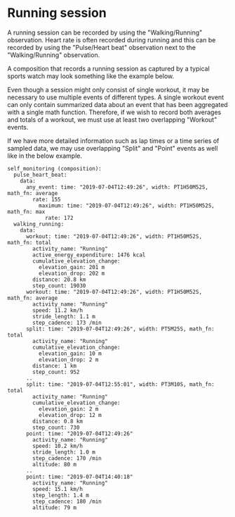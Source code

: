 # Running session

A running session can be recorded by using the "Walking/Running" observation.
Heart rate is often recorded during running and this can be recorded by using
the "Pulse/Heart beat" observation next to the "Walking/Running" observation.

A composition that records a running session as captured by a typical sports
watch may look something like the example below.

Even though a session might only consist of single workout, it may be necessary
to use multiple events of different types. A single workout event can only
contain summarized data about an event that has been aggregated with a single
math function. Therefore, if we wish to record both averages and totals of a
workout, we must use at least two overlapping "Workout" events.

If we have more detailed information such as lap times or a time series of
sampled data, we may use overlapping "Split" and "Point" events as well like in
the below example.

```
self_monitoring (composition):
  pulse_heart_beat:
    data:
      any_event: time: "2019-07-04T12:49:26", width: PT1H50M52S, math_fn: average
        rate: 155
          maximum: time: "2019-07-04T12:49:26", width: PT1H50M52S, math_fn: max
            rate: 172
  walking_running:
    data:
      workout: time: "2019-07-04T12:49:26", width: PT1H50M52S, math_fn: total
        activity_name: "Running"
        active_energy_expenditure: 1476 kcal
        cumulative_elevation_change:
          elevation_gain: 201 m
          elevation_drop: 202 m
        distance: 20.8 km
        step_count: 19030
      workout: time: "2019-07-04T12:49:26", width: PT1H50M52S, math_fn: average
        activity_name: "Running"
        speed: 11.2 km/h
        stride_length: 1.1 m
        step_cadence: 173 /min
      split: time: "2019-07-04T12:49:26", width: PT5M25S, math_fn: total
        activity_name: "Running"
        cumulative_elevation_change:
          elevation_gain: 10 m
          elevation_drop: 2 m
        distance: 1 km
        step_count: 952
      ..
      split: time: "2019-07-04T12:55:01", width: PT3M10S, math_fn: total
        activity_name: "Running"
        cumulative_elevation_change:
          elevation_gain: 2 m
          elevation_drop: 12 m
        distance: 0.8 km
        step_count: 730
      point: time: "2019-07-04T12:49:26"
        activity_name: "Running"
        speed: 10.2 km/h
        stride_length: 1.0 m
        step_cadence: 170 /min
        altitude: 80 m
      ..
      point: time: "2019-07-04T14:40:18"
        activity_name: "Running"
        speed: 15.1 km/h
        step_length: 1.4 m
        step_cadence: 180 /min
        altitude: 79 m
```

